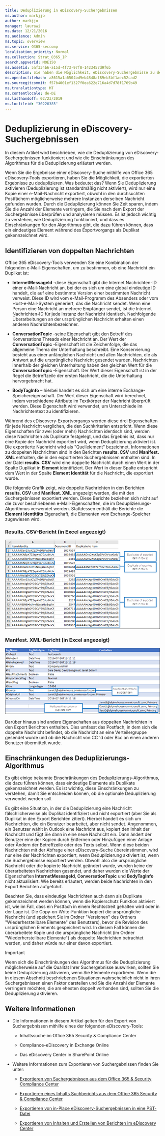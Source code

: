 ```yaml
---
title: Deduplizierung in eDiscovery-Suchergebnissen
ms.author: markjjo
author: markjjo
manager: laurawi
ms.date: 12/21/2016
ms.audience: Admin
ms.topic: overview
ms.service: O365-seccomp
localization_priority: Normal
ms.collection: Strat_O365_IP
search.appverid: MOE150
ms.assetid: 5af334b6-a15d-4f73-97f8-1423457d9f6b
description: Sie haben die Möglichkeit, eDiscovery-Suchergebnisse zu deduplizieren, die exportiert werden, damit nur eine Kopie einer e-Mail-Nachricht exportiert wird, obwohl mehrere Instanzen derselben Nachricht in unterschiedlichen Postfächern gefunden wurden.
ms.openlocfilehash: a8615a1a6504bd9eb4848af89eb3bf1aec52cad2
ms.sourcegitcommit: f57b4001ef1327f0ea622e716a4d7d78f1769b49
ms.translationtype: MT
ms.contentlocale: de-DE
ms.lasthandoff: 02/23/2019
ms.locfileid: "30220385"
---
```

# <a name="de-duplication-in-ediscovery-search-results"></a>Deduplizierung in eDiscovery-Suchergebnissen

In diesem Artikel wird beschrieben, wie die Deduplizierung von eDiscovery-Suchergebnissen funktioniert und wie die Einschränkungen des Algorithmus für die Deduplizierung erläutert werden.
  
Wenn Sie die Ergebnisse einer eDiscovery-Suche mithilfe von Office 365 eDiscovery-Tools exportieren, haben Sie die Möglichkeit, die exportierten Ergebnisse zu deduplizieren. Was bedeutet das? Wenn Sie Deduplizierung aktivieren (Deduplizierung ist standardmäßig nicht aktiviert), wird nur eine Kopie einer e-Mail-Nachricht exportiert, obwohl in den durchsuchten Postfächern möglicherweise mehrere Instanzen derselben Nachricht gefunden wurden. Durch die Deduplizierung können Sie Zeit sparen, indem Sie die Anzahl der Elemente verringern, die Sie nach dem Export der Suchergebnisse überprüfen und analysieren müssen. Es ist jedoch wichtig zu verstehen, wie Deduplizierung funktioniert, und dass es Einschränkungen für den Algorithmus gibt, die dazu führen können, dass ein eindeutiges Element während des Exportvorgangs als Duplikat gekennzeichnet wird.
  
## <a name="how-duplicate-messages-are-identified"></a>Identifizieren von doppelten Nachrichten

Office 365 eDiscovery-Tools verwenden Sie eine Kombination der folgenden e-Mail-Eigenschaften, um zu bestimmen, ob eine Nachricht ein Duplikat ist:
  
- **InternetMessageId** -diese Eigenschaft gibt die Internet Nachrichten-ID einer e-Mail-Nachricht an, bei der es sich um eine global eindeutige ID handelt, die auf eine bestimmte Version einer bestimmten Nachricht verweist. Diese ID wird vom e-Mail-Programm des Absenders oder vom Host-e-Mail-System generiert, das die Nachricht sendet. Wenn eine Person eine Nachricht an mehrere Empfänger sendet, ist die Internet Nachrichten-ID für jede Instanz der Nachricht identisch. Nachfolgende Überarbeitungen an der ursprünglichen Nachricht erhalten einen anderen Nachrichtenbezeichner. 
    
- **ConversationTopic** -seine Eigenschaft gibt den Betreff des Konversations Threads einer Nachricht an. Der Wert der **ConversationTopic** -Eigenschaft ist die Zeichenfolge, die das allgemeine Thema der Unterhaltung beschreibt. Eine Konservierung besteht aus einer anfänglichen Nachricht und allen Nachrichten, die als Antwort auf die ursprüngliche Nachricht gesendet wurden. Nachrichten innerhalb der gleichen Unterhaltung haben den gleichen Wert für die **ConversationTopic** -Eigenschaft. Der Wert dieser Eigenschaft ist in der Regel die Betreffzeile der ersten Nachricht, die die Unterhaltung hervorgebracht hat. 
    
- **BodyTagInfo** – hierbei handelt es sich um eine interne Exchange-Speichereigenschaft. Der Wert dieser Eigenschaft wird berechnet, indem verschiedene Attribute im Textkörper der Nachricht überprüft werden. Diese Eigenschaft wird verwendet, um Unterschiede im Nachrichtentext zu identifizieren. 
    
Während des eDiscovery-Exportvorgangs werden diese drei Eigenschaften für jede Nachricht verglichen, die den Suchkriterien entspricht. Wenn diese Eigenschaften für zwei (oder mehr) Nachrichten identisch sind, werden diese Nachrichten als Duplikate festgelegt, und das Ergebnis ist, dass nur eine Kopie der Nachricht exportiert wird, wenn Deduplizierung aktiviert ist. Die exportierte Nachricht wird als "Quellelement" bezeichnet. Informationen zu doppelten Nachrichten sind in den Berichten **results. CSV** und **Manifest. XML** enthalten, die in den exportierten Suchergebnissen enthalten sind. In der Datei **results. CSV** wird eine doppelte Nachricht durch einen Wert in der Spalte Duplikat in **Element** identifiziert. Der Wert in dieser Spalte entspricht dem Wert in der Spalte **Element Identität** für die Nachricht, die exportiert wurde. 
  
Die folgende Grafik zeigt, wie doppelte Nachrichten in den Berichten **results. CSV** und **Manifest. XML** angezeigt werden, die mit den Suchergebnissen exportiert werden. Diese Berichte beziehen sich nicht auf die zuvor beschriebenen e-Mail-Eigenschaften, die im Deduplizierungs-Algorithmus verwendet werden. Stattdessen enthält die Berichte die **Element Identitäts** Eigenschaft, die Elementen vom Exchange-Speicher zugewiesen wird. 
  
 ### <a name="resultscsv-report-viewed-in-excel"></a>Results. CSV-Bericht (in Excel angezeigt)
  
![Anzeigen von Informationen zu doppelten Elementen im Bericht "results. csv"](media/e3d64004-3b91-4cba-b6f3-934b46cbdcdb.png)
  
 ### <a name="manifestxml-report-viewed-in-excel"></a>Manifest. XML-Bericht (in Excel angezeigt)
  
![Anzeigen von Informationen zu doppelten Elementen im Manifest. XML-Bericht](media/69aa4786-9883-46ff-bcae-b35e0daf4a6d.png)
  
Darüber hinaus sind andere Eigenschaften aus doppelten Nachrichten in den Export Berichten enthalten. Dies umfasst das Postfach, in dem sich die doppelte Nachricht befindet, ob die Nachricht an eine Verteilergruppe gesendet wurde und ob die Nachricht von CC 'd oder Bcc an einen anderen Benutzer übermittelt wurde.
  
## <a name="limitations-of-the-de-duplication-algorithm"></a>Einschränkungen des Deduplizierungs-Algorithmus

Es gibt einige bekannte Einschränkungen des Deduplizierungs-Algorithmus, die dazu führen können, dass eindeutige Elemente als Duplikate gekennzeichnet werden. Es ist wichtig, diese Einschränkungen zu verstehen, damit Sie entscheiden können, ob die optionale Deduplizierung verwendet werden soll.
  
Es gibt eine Situation, in der die Deduplizierung eine Nachricht fälschlicherweise als Duplikat identifiziert und nicht exportiert (aber Sie als Duplikat in den Export Berichten zitiert). Hierbei handelt es sich um Nachrichten, die ein Benutzer bearbeitet, aber nicht sendet. Angenommen, ein Benutzer wählt in Outlook eine Nachricht aus, kopiert den Inhalt der Nachricht und fügt Sie dann in eine neue Nachricht ein. Dann ändert der Benutzer eine der Kopien durch Entfernen oder Hinzufügen einer Anlage oder Ändern der Betreffzeile oder des Texts selbst. Wenn diese beiden Nachrichten mit der Abfrage einer eDiscovery-Suche übereinstimmen, wird nur eine der Nachrichten exportiert, wenn Deduplizierung aktiviert ist, wenn die Suchergebnisse exportiert werden. Obwohl also die ursprüngliche Nachricht oder die kopierte Nachricht geändert wurde, wurden keine der überarbeiteten Nachrichten gesendet, und daher wurden die Werte der Eigenschaften **InternetMessageId**, **ConversationTopic** und **BodyTagInfo** nicht aktualisiert. Wie bereits erläutert, werden beide Nachrichten in den Export Berichten aufgeführt. 
  
Beachten Sie, dass eindeutige Nachrichten auch dann als Duplikate gekennzeichnet werden können, wenn die Kopierschutz Funktion aktiviert ist, wie im Fall, dass ein Postfach in einem Rechtsstreit gehalten wird oder in der Lage ist. Die Copy-on-Write-Funktion kopiert die ursprüngliche Nachricht (und speichert Sie im Ordner "Versionen" des Ordners "Wiederherstellbare Elemente" des Benutzers), bevor die Revision des ursprünglichen Elements gespeichert wird. In diesem Fall können die überarbeitete Kopie und die ursprüngliche Nachricht (im Ordner "Wiederherstellbare Elemente") als doppelte Nachrichten betrachtet werden, und daher würde nur einer davon exportiert.
  
> [!IMPORTANT]
> Wenn sich die Einschränkungen des Algorithmus für die Deduplizierung möglicherweise auf die Qualität Ihrer Suchergebnisse auswirken, sollten Sie keine Deduplizierung aktivieren, wenn Sie Elemente exportieren. Wenn die in diesem Abschnitt beschriebenen Situationen wahrscheinlich nicht in ihren Suchergebnissen einen Faktor darstellen und Sie die Anzahl der Elemente verringern möchten, die am ehesten doppelt vorhanden sind, sollten Sie die Deduplizierung aktivieren. 
  
## <a name="more-information"></a>Weitere Informationen

- Die Informationen in diesem Artikel gelten für den Export von Suchergebnissen mithilfe eines der folgenden eDiscovery-Tools:
    
  - Inhaltssuche im Office 365 Security &amp; Compliance Center
    
  - Compliance-eDiscovery in Exchange Online
    
  - Das eDiscovery Center in SharePoint Online
    
- Weitere Informationen zum Exportieren von Suchergebnissen finden Sie unter:
    
  - [Exportieren von Suchergebnissen aus dem Office 365 &amp; Security Compliance Center](export-search-results.md)
    
  - [Exportieren eines Inhalts Suchberichts aus dem Office 365 Security &amp; Compliance Center](export-a-content-search-report.md)
    
  - [Exportieren von in-Place eDiscovery-Suchergebnissen in eine PST-Datei](https://go.microsoft.com/fwlink/p/?linkid=832671)
    
  - [Exportieren von Inhalten und Erstellen von Berichten im eDiscovery Center](https://support.office.com/article/7b2ea190-5f9b-4876-86e5-4440354c381a)
